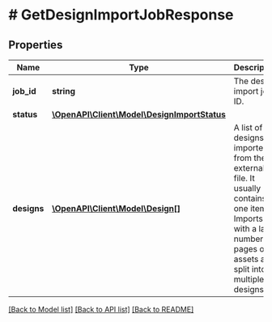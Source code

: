 # # GetDesignImportJobResponse

## Properties

Name | Type | Description | Notes
------------ | ------------- | ------------- | -------------
**job_id** | **string** | The design import job ID. |
**status** | [**\OpenAPI\Client\Model\DesignImportStatus**](DesignImportStatus.md) |  |
**designs** | [**\OpenAPI\Client\Model\Design[]**](Design.md) | A list of designs imported from the external file. It usually contains one item. Imports with a large number of pages or assets are split into multiple designs. | [optional]

[[Back to Model list]](../../README.md#models) [[Back to API list]](../../README.md#endpoints) [[Back to README]](../../README.md)
